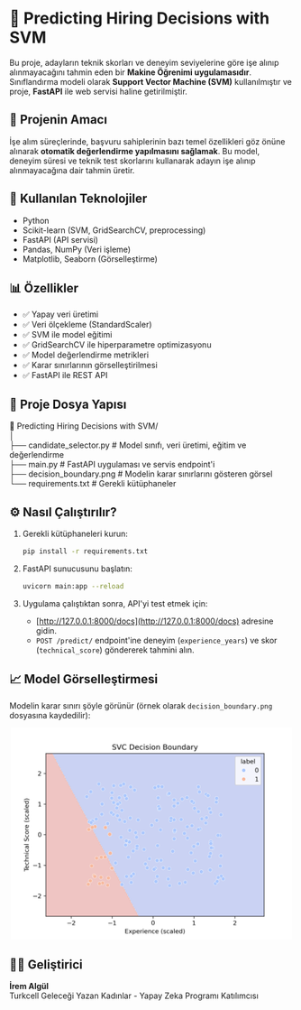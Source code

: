 # 🧠 Predicting Hiring Decisions with SVM

Bu proje, adayların teknik skorları ve deneyim seviyelerine göre işe alınıp alınmayacağını tahmin eden bir **Makine Öğrenimi uygulamasıdır**. Sınıflandırma modeli olarak **Support Vector Machine (SVM)** kullanılmıştır ve proje, **FastAPI** ile web servisi haline getirilmiştir.

## 🚀 Projenin Amacı

İşe alım süreçlerinde, başvuru sahiplerinin bazı temel özellikleri göz önüne alınarak **otomatik değerlendirme yapılmasını sağlamak**. Bu model, deneyim süresi ve teknik test skorlarını kullanarak adayın işe alınıp alınmayacağına dair tahmin üretir.

## 🔧 Kullanılan Teknolojiler

- Python
- Scikit-learn (SVM, GridSearchCV, preprocessing)
- FastAPI (API servisi)
- Pandas, NumPy (Veri işleme)
- Matplotlib, Seaborn (Görselleştirme)

## 📊 Özellikler

- ✅ Yapay veri üretimi
- ✅ Veri ölçekleme (StandardScaler)
- ✅ SVM ile model eğitimi
- ✅ GridSearchCV ile hiperparametre optimizasyonu
- ✅ Model değerlendirme metrikleri
- ✅ Karar sınırlarının görselleştirilmesi
- ✅ FastAPI ile REST API

## 📂 Proje Dosya Yapısı

📁 Predicting Hiring Decisions with SVM/  
│  
├── candidate_selector.py          # Model sınıfı, veri üretimi, eğitim ve değerlendirme  
├── main.py                        # FastAPI uygulaması ve servis endpoint'i  
├── decision_boundary.png          # Modelin karar sınırlarını gösteren görsel  
└── requirements.txt              # Gerekli kütüphaneler  



## ⚙️ Nasıl Çalıştırılır?

1. Gerekli kütüphaneleri kurun:
    ```bash
    pip install -r requirements.txt
    ```

2. FastAPI sunucusunu başlatın:
    ```bash
    uvicorn main:app --reload
    ```

3. Uygulama çalıştıktan sonra, API'yi test etmek için:
    - [http://127.0.0.1:8000/docs](http://127.0.0.1:8000/docs) adresine gidin.
    - `POST /predict/` endpoint'ine deneyim (`experience_years`) ve skor (`technical_score`) göndererek tahmini alın.

## 📈 Model Görselleştirmesi

Modelin karar sınırı şöyle görünür (örnek olarak `decision_boundary.png` dosyasına kaydedilir):

<p align="center">
  <img src="decision_boundary.png" width="500" alt="Decision Boundary">
</p>


## 🧑‍💻 Geliştirici

**İrem Algül**  
Turkcell Geleceği Yazan Kadınlar - Yapay Zeka Programı Katılımcısı

